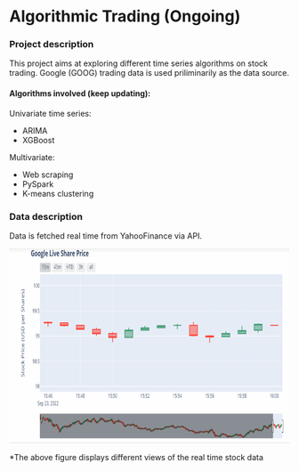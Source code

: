 # Algorithmic Trading (Ongoing)


### Project description
This project aims at exploring different time series algorithms on stock trading. 
Google (GOOG) trading data is used priliminarily as the data source.

#### Algorithms involved (keep updating):
Univariate time series:
  - ARIMA <br>
  - XGBoost <br>
  
Multivariate:<br> 
  - Web scraping<br> 
  - PySpark<br> 
  - K-means clustering 

### Data description
Data is fetched real time from YahooFinance via API. <br>

<img src="https://github.com/yovalishere/Finance/blob/main/AIgorithmic%20Trading/demo_live.gif" width="700" height="350" />

*The above figure displays different views of the real time stock data 
